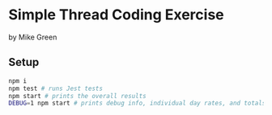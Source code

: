 # Simple Thread Coding Exercise

by Mike Green

## Setup

```sh
npm i
npm test # runs Jest tests
npm start # prints the overall results
DEBUG=1 npm start # prints debug info, individual day rates, and totals
```

